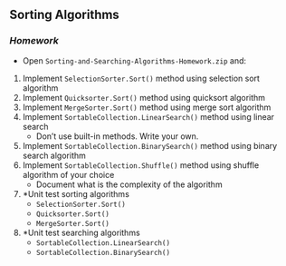 ## Sorting Algorithms
### _Homework_
- Open `Sorting-and-Searching-Algorithms-Homework.zip` and:
1. Implement `SelectionSorter.Sort()` method using selection sort algorithm
1. Implement `Quicksorter.Sort()` method using quicksort algorithm
1. Implement `MergeSorter.Sort()` method using merge sort algorithm
1. Implement `SortableCollection.LinearSearch()` method using linear search
    - Don’t use built-in methods. Write your own.
1. Implement `SortableCollection.BinarySearch()` method using binary search algorithm
1. Implement `SortableCollection.Shuffle()` method using shuffle algorithm of your choice
    - Document what is the complexity of the algorithm
1. *Unit test sorting algorithms
    - `SelectionSorter.Sort()`
    - `Quicksorter.Sort()`
    - `MergeSorter.Sort()`
1. *Unit test searching algorithms
    - `SortableCollection.LinearSearch()`
    - `SortableCollection.BinarySearch()`